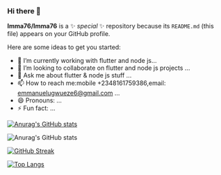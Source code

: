 ### Hi there 👋


**Imma76/Imma76** is a ✨ _special_ ✨ repository because its `README.md` (this file) appears on your GitHub profile.

Here are some ideas to get you started:

- 🔭 I’m currently working with flutter and node js...
- 👯 I’m looking to collaborate on flutter and node js projects ...
- 💬 Ask me about flutter & node js stuff  ...
- 📫 How to reach me:mobile +2348161759386,email: emmanuelugwueze6@gmail.com ...
- 😄 Pronouns: ...
- ⚡ Fun fact: ...


[![Anurag's GitHub stats](https://github-readme-stats.vercel.app/api?username=Imma76)](https://github.com/anuraghazra/github-readme-stats)

![Anurag's GitHub stats](https://github-readme-stats.vercel.app/api?username=Imma76&show_icons=true&theme=dark)


[![GitHub Streak](https://github-readme-streak-stats.herokuapp.com/?user=Imma76)](https://git.io/streak-stats)

[![Top Langs](https://github-readme-stats.vercel.app/api/top-langs/?username=Imma76&layout=compact)](https://github.com/anuraghazra/github-readme-stats)
